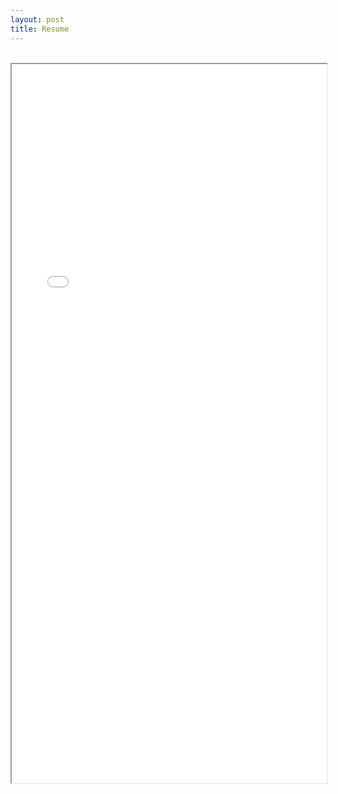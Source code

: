 ```yaml
---
layout: post
title: Resume
---
```


<br>
<!-- <object data="./files/Online_Resume.pdf" type="application/pdf" width="100%" height="1150px">
    <embed src="./files/Online_Resume.pdf">
        <p>This browser does not support PDFs. Please download the PDF to view it: <a href="./files/Online_Resume.pdf">Download PDF</a>.</p>
    </embed>
</object> -->

<!-- <iframe src="./files/Online_Resume.pdf#view=fitH" title="Resume" width="100%" height="1150px" > -->
<!-- <meta name="viewport" content="width=device-width, initial-scale=2" /> -->

<!-- <html>
  <body>
    <iframe src="./files/Online_Resume.pdf" title="Resume" width="100%" height="1150px" >
    <p>This browser does not support PDFs. Please download the PDF to view it: <a href="./files/Online_Resume.pdf">Download PDF</a>.</p>
    </iframe>
  </body>
</html> -->

<div class = "resume-container">
    <iframe src="./files/Online_Resume.pdf" title="Resume" width="100%" height="1150px" >
    <!-- <meta name="viewport" content="width=device-width, initial-scale=1" /> -->
    </iframe>
</div>

